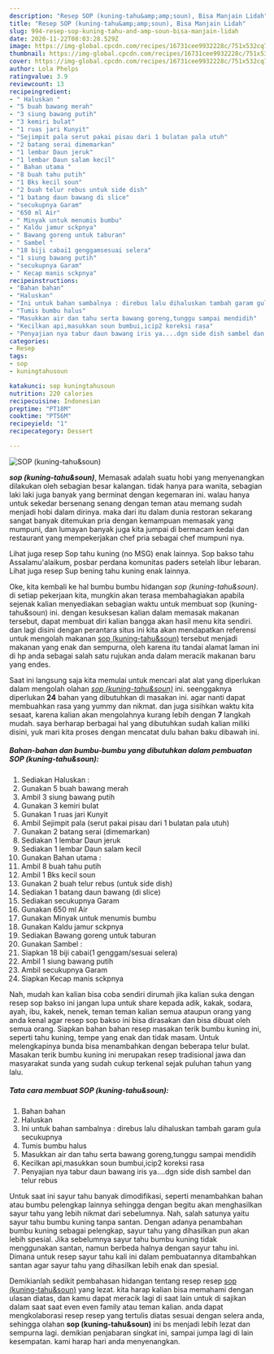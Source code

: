 ```yaml
---
description: "Resep SOP (kuning-tahu&amp;amp;soun), Bisa Manjain Lidah"
title: "Resep SOP (kuning-tahu&amp;amp;soun), Bisa Manjain Lidah"
slug: 994-resep-sop-kuning-tahu-and-amp-soun-bisa-manjain-lidah
date: 2020-11-22T08:03:28.529Z
image: https://img-global.cpcdn.com/recipes/16731cee9932228c/751x532cq70/sop-kuning-tahusoun-foto-resep-utama.jpg
thumbnail: https://img-global.cpcdn.com/recipes/16731cee9932228c/751x532cq70/sop-kuning-tahusoun-foto-resep-utama.jpg
cover: https://img-global.cpcdn.com/recipes/16731cee9932228c/751x532cq70/sop-kuning-tahusoun-foto-resep-utama.jpg
author: Lola Phelps
ratingvalue: 3.9
reviewcount: 13
recipeingredient:
- " Haluskan "
- "5 buah bawang merah"
- "3 siung bawang putih"
- "3 kemiri bulat"
- "1 ruas jari Kunyit"
- "Sejimpit pala serut pakai pisau dari 1 bulatan pala utuh"
- "2 batang serai dimemarkan"
- "1 lembar Daun jeruk"
- "1 lembar Daun salam kecil"
- " Bahan utama "
- "8 buah tahu putih"
- "1 Bks kecil soun"
- "2 buah telur rebus untuk side dish"
- "1 batang daun bawang di slice"
- "secukupnya Garam"
- "650 ml Air"
- " Minyak untuk menumis bumbu"
- " Kaldu jamur sckpnya"
- " Bawang goreng untuk taburan"
- " Sambel "
- "18 biji cabai1 genggamsesuai selera"
- "1 siung bawang putih"
- "secukupnya Garam"
- " Kecap manis sckpnya"
recipeinstructions:
- "Bahan bahan"
- "Haluskan"
- "Ini untuk bahan sambalnya : direbus lalu dihaluskan tambah garam gula secukupnya"
- "Tumis bumbu halus"
- "Masukkan air dan tahu serta bawang goreng,tunggu sampai mendidih"
- "Kecilkan api,masukkan soun bumbui,icip2 koreksi rasa"
- "Penyajian nya tabur daun bawang iris ya....dgn side dish sambel dan telur rebus"
categories:
- Resep
tags:
- sop
- kuningtahusoun

katakunci: sop kuningtahusoun 
nutrition: 220 calories
recipecuisine: Indonesian
preptime: "PT18M"
cooktime: "PT56M"
recipeyield: "1"
recipecategory: Dessert

---
```



![SOP (kuning-tahu&amp;soun)](https://img-global.cpcdn.com/recipes/16731cee9932228c/751x532cq70/sop-kuning-tahusoun-foto-resep-utama.jpg)

<b><i>sop (kuning-tahu&amp;soun)</i></b>, Memasak adalah suatu hobi yang menyenangkan dilakukan oleh sebagian besar kalangan. tidak hanya para wanita, sebagian laki laki juga banyak yang berminat dengan kegemaran ini. walau hanya untuk sekedar bersenang senang dengan teman atau memang sudah menjadi hobi dalam dirinya. maka dari itu dalam dunia restoran sekarang sangat banyak ditemukan pria dengan kemampuan memasak yang mumpuni, dan lumayan banyak juga kita jumpai di bermacam kedai dan restaurant yang mempekerjakan chef pria sebagai chef mumpuni nya.

Lihat juga resep Sop tahu kuning (no MSG) enak lainnya. Sop bakso tahu Assalamu&#39;alaikum, posbar perdana komunitas paders setelah libur lebaran. Lihat juga resep Sup bening tahu kuning enak lainnya.

Oke, kita kembali ke hal bumbu bumbu hidangan <i>sop (kuning-tahu&amp;soun)</i>. di setiap pekerjaan kita, mungkin akan terasa membahagiakan apabila sejenak kalian menyediakan sebagian waktu untuk membuat sop (kuning-tahu&amp;soun) ini. dengan kesuksesan kalian dalam memasak makanan tersebut, dapat membuat diri kalian bangga akan hasil menu kita sendiri. dan lagi disini dengan perantara situs ini kita akan mendapatkan referensi untuk mengolah makanan <u>sop (kuning-tahu&amp;soun)</u> tersebut menjadi makanan yang enak dan sempurna, oleh karena itu tandai alamat laman ini di hp anda sebagai salah satu rujukan anda dalam meracik makanan baru yang endes.


Saat ini langsung saja kita memulai untuk mencari alat alat yang diperlukan dalam mengolah olahan <u><i>sop (kuning-tahu&amp;soun)</i></u> ini. seenggaknya diperlukan <b>24</b> bahan yang dibutuhkan di masakan ini. agar nanti dapat membuahkan rasa yang yummy dan nikmat. dan juga sisihkan waktu kita sesaat, karena kalian akan mengolahnya kurang lebih dengan <b>7</b> langkah mudah. saya berharap berbagai hal yang dibutuhkan sudah kalian miliki disini, yuk mari kita proses dengan mencatat dulu bahan baku dibawah ini.

<!--inarticleads1-->

##### Bahan-bahan dan bumbu-bumbu yang dibutuhkan dalam pembuatan SOP (kuning-tahu&amp;soun):

1. Sediakan  Haluskan :
1. Gunakan 5 buah bawang merah
1. Ambil 3 siung bawang putih
1. Gunakan 3 kemiri bulat
1. Gunakan 1 ruas jari Kunyit
1. Ambil Sejimpit pala (serut pakai pisau dari 1 bulatan pala utuh)
1. Gunakan 2 batang serai (dimemarkan)
1. Sediakan 1 lembar Daun jeruk
1. Sediakan 1 lembar Daun salam kecil
1. Gunakan  Bahan utama :
1. Ambil 8 buah tahu putih
1. Ambil 1 Bks kecil soun
1. Gunakan 2 buah telur rebus (untuk side dish)
1. Sediakan 1 batang daun bawang (di slice)
1. Sediakan secukupnya Garam
1. Gunakan 650 ml Air
1. Gunakan  Minyak untuk menumis bumbu
1. Gunakan  Kaldu jamur sckpnya
1. Sediakan  Bawang goreng untuk taburan
1. Gunakan  Sambel :
1. Siapkan 18 biji cabai(1 genggam/sesuai selera)
1. Ambil 1 siung bawang putih
1. Ambil secukupnya Garam
1. Siapkan  Kecap manis sckpnya


Nah, mudah kan kalian bisa coba sendiri dirumah jika kalian suka dengan resep sop bakso ini jangan lupa untuk share kepada adik, kakak, sodara, ayah, ibu, kakek, nenek, teman teman kalian semua ataupun orang yang anda kenal agar resep sop bakso ini bisa dirasakan dan bisa dibuat oleh semua orang. Siapkan bahan bahan resep masakan terik bumbu kuning ini, seperti tahu kuning, tempe yang enak dan tidak masam. Untuk melengkapinya bunda bisa menambahkan dengan beberapa telur bulat. Masakan terik bumbu kuning ini merupakan resep tradisional jawa dan masyarakat sunda yang sudah cukup terkenal sejak puluhan tahun yang lalu. 

<!--inarticleads2-->

##### Tata cara membuat SOP (kuning-tahu&amp;soun):

1. Bahan bahan
1. Haluskan
1. Ini untuk bahan sambalnya : direbus lalu dihaluskan tambah garam gula secukupnya
1. Tumis bumbu halus
1. Masukkan air dan tahu serta bawang goreng,tunggu sampai mendidih
1. Kecilkan api,masukkan soun bumbui,icip2 koreksi rasa
1. Penyajian nya tabur daun bawang iris ya....dgn side dish sambel dan telur rebus


Untuk saat ini sayur tahu banyak dimodifikasi, seperti menambahkan bahan atau bumbu pelengkap lainnya sehingga dengan begitu akan menghasilkan sayur tahu yang lebih nikmat dari sebelumnya. Nah, salah satunya yaitu sayur tahu bumbu kuning tanpa santan. Dengan adanya penambahan bumbu kuning sebagai pelengkap, sayur tahu yang dihasilkan pun akan lebih spesial. Jika sebelumnya sayur tahu bumbu kuning tidak menggunakan santan, namun berbeda halnya dengan sayur tahu ini. Dimana untuk resep sayur tahu kali ini dalam pembuatannya ditambahkan santan agar sayur tahu yang dihasilkan lebih enak dan spesial. 

Demikianlah sedikit pembahasan hidangan tentang resep resep <u>sop (kuning-tahu&amp;soun)</u> yang lezat. kita harap kalian bisa memahami dengan ulasan diatas, dan kamu dapat meracik lagi di saat lain untuk di sajikan dalam saat saat even even family atau teman kalian. anda dapat mengkolaborasi resep resep yang tertulis diatas sesuai dengan selera anda, sehingga olahan <b>sop (kuning-tahu&amp;soun)</b> ini bs menjadi lebih lezat dan sempurna lagi. demikian penjabaran singkat ini, sampai jumpa lagi di lain kesempatan. kami harap hari anda menyenangkan.
